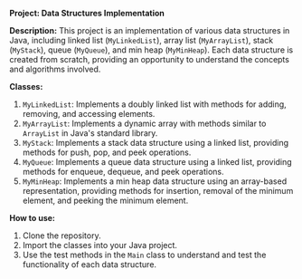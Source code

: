 **Project: Data Structures Implementation**

**Description:**
This project is an implementation of various data structures in Java, including linked list (`MyLinkedList`), array list (`MyArrayList`), stack (`MyStack`), queue (`MyQueue`), and min heap (`MyMinHeap`). Each data structure is created from scratch, providing an opportunity to understand the concepts and algorithms involved.

**Classes:**
1. `MyLinkedList`: Implements a doubly linked list with methods for adding, removing, and accessing elements.
2. `MyArrayList`: Implements a dynamic array with methods similar to `ArrayList` in Java's standard library.
3. `MyStack`: Implements a stack data structure using a linked list, providing methods for push, pop, and peek operations.
4. `MyQueue`: Implements a queue data structure using a linked list, providing methods for enqueue, dequeue, and peek operations.
5. `MyMinHeap`: Implements a min heap data structure using an array-based representation, providing methods for insertion, removal of the minimum element, and peeking the minimum element.

**How to use:**
1. Clone the repository.
2. Import the classes into your Java project.
3. Use the test methods in the `Main` class to understand and test the functionality of each data structure.
